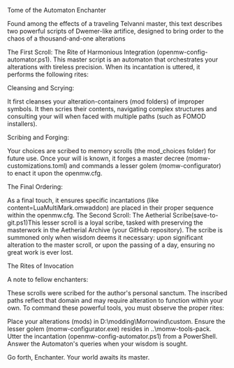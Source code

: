 Tome of the Automaton Enchanter

Found among the effects of a traveling Telvanni master, this text describes two powerful scripts of Dwemer-like artifice, designed to bring order to the chaos of a thousand-and-one alterations

The First Scroll: The Rite of Harmonious Integration (openmw-config-automator.ps1).
This master script is an automaton that orchestrates your alterations with tireless precision.
When its incantation is uttered, it performs the following rites:

Cleansing and Scrying:

It first cleanses your alteration-containers (mod folders) of improper symbols.
It then scries their contents, navigating complex structures and consulting your will when faced with multiple paths (such as FOMOD installers).

Scribing and Forging:

Your choices are scribed to memory scrolls (the mod_choices folder) for future use.
Once your will is known, it forges a master decree (momw-customizations.toml) and commands a lesser golem (momw-configurator) to enact it upon the openmw.cfg.

The Final Ordering:

As a final touch, it ensures specific incantations (like content=LuaMultiMark.omwaddon) are placed in their proper sequence within the openmw.cfg.
The Second Scroll: The Aetherial Scribe(save-to-git.ps1)This lesser scroll is a loyal scribe, tasked with preserving the masterwork in the Aetherial Archive (your GitHub repository).
The scribe is summoned only when wisdom deems it necessary: upon significant alteration to the master scroll, or upon the passing of a day, ensuring no great work is ever lost.

The Rites of Invocation

A note to fellow enchanters:

These scrolls were scribed for the author's personal sanctum. The inscribed paths reflect that domain and may require alteration to function within your own.
To command these powerful tools, you must observe the proper rites:

Place your alterations (mods) in D:\modding\Morrowind\custom.
Ensure the lesser golem (momw-configurator.exe) resides in ..\momw-tools-pack.
Utter the incantation (openmw-config-automator.ps1) from a PowerShell.
Answer the Automaton's queries when your wisdom is sought.

Go forth, Enchanter. Your world awaits its master.

